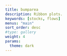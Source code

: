 ```yaml
---
title: bumparea
description: Ribbon plots.
keywords: [stocks, flows]
menus: "main"
sort_order: desc
#type: gallery
weight: 4
params:
  theme: dark
---
```


